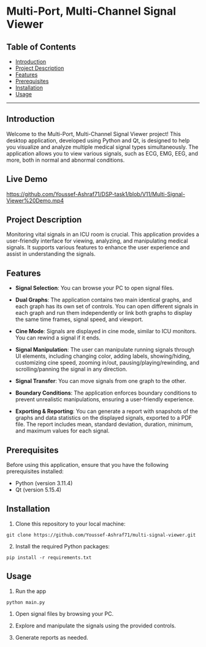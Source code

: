 # Multi-Port, Multi-Channel Signal Viewer

## Table of Contents

- [Introduction](#introduction)
- [Project Description](#project-description)
- [Features](#features)
- [Prerequisites](#prerequisites)
- [Installation](#installation)
- [Usage](#usage)

---

## Introduction

Welcome to the Multi-Port, Multi-Channel Signal Viewer project! This desktop application, developed using Python and Qt, is designed to help you visualize and analyze multiple medical signal types simultaneously. The application allows you to view various signals, such as ECG, EMG, EEG, and more, both in normal and abnormal conditions.

## Live Demo

https://github.com/Youssef-Ashraf71/DSP-task1/blob/V11/Multi-Signal-Viewer%20Demo.mp4

## Project Description

Monitoring vital signals in an ICU room is crucial. This application provides a user-friendly interface for viewing, analyzing, and manipulating medical signals. It supports various features to enhance the user experience and assist in understanding the signals.

## Features

- **Signal Selection**: You can browse your PC to open signal files.

- **Dual Graphs**: The application contains two main identical graphs, and each graph has its own set of controls. You can open different signals in each graph and run them independently or link both graphs to display the same time frames, signal speed, and viewport.

- **Cine Mode**: Signals are displayed in cine mode, similar to ICU monitors. You can rewind a signal if it ends.

- **Signal Manipulation**: The user can manipulate running signals through UI elements, including changing color, adding labels, showing/hiding, customizing cine speed, zooming in/out, pausing/playing/rewinding, and scrolling/panning the signal in any direction.

- **Signal Transfer**: You can move signals from one graph to the other.

- **Boundary Conditions**: The application enforces boundary conditions to prevent unrealistic manipulations, ensuring a user-friendly experience.

- **Exporting & Reporting**: You can generate a report with snapshots of the graphs and data statistics on the displayed signals, exported to a PDF file. The report includes mean, standard deviation, duration, minimum, and maximum values for each signal.

## Prerequisites

Before using this application, ensure that you have the following prerequisites installed:

- Python (version 3.11.4)
- Qt (version 5.15.4)

## Installation

1. Clone this repository to your local machine:

```shell
git clone https://github.com/Youssef-Ashraf71/multi-signal-viewer.git
```

2. Install the required Python packages:

```shell
pip install -r requirements.txt
```

## Usage

1. Run the app

```shell
python main.py
```

1. Open signal files by browsing your PC.

2. Explore and manipulate the signals using the provided controls.

3. Generate reports as needed.
